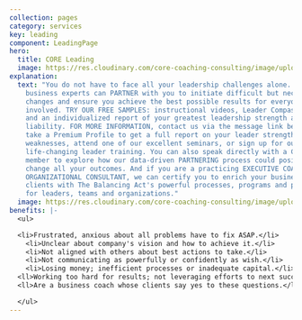 ```yaml
---
collection: pages
category: services
key: leading
component: LeadingPage
hero:
  title: CORE Leading
  image: https://res.cloudinary.com/core-coaching-consulting/image/upload/v1596493058/pexels-pixabay-161154_uftaqi.jpg
explanation:
  text: "You do not have to face all your leadership challenges alone. Our
    business experts can PARTNER with you to initiate difficult but necessary
    changes and ensure you achieve the best possible results for everyone
    involved. TRY OUR FREE SAMPLES: instructional videos, Leader Compass report,
    and an individualized report of your greatest leadership strength and
    liability. FOR MORE INFORMATION, contact us via the message link below--OR
    take a Premium Profile to get a full report on your leader strengths and
    weaknesses, attend one of our excellent seminars, or sign up for our
    life-changing leader training. You can also speak directly with a Core Team
    member to explore how our data-driven PARTNERING process could positively
    change all your outcomes. And if you are a practicing EXECUTIVE COACH OR
    ORGANIZATIONAL CONSULTANT, we can certify you to enrich your business
    clients with The Balancing Act's powerful processes, programs and profiles
    for leaders, teams and organizations."
  image: https://res.cloudinary.com/core-coaching-consulting/image/upload/v1600785500/CCC_Leading_cropped_ue4zbu.jpg
benefits: |-
  <ul>

  <li>Frustrated, anxious about all problems have to fix ASAP.</li>
    <li>Unclear about company's vision and how to achieve it.</li>
    <li>Not aligned with others about best actions to take.</li>
    <li>Not communicating as powerfully or confidently as wish.</li>
    <li>Losing money; inefficient processes or inadequate capital.</li>
  <ll>Working too hard for results; not leveraging efforts to next success.</li>
  <ll>Are a business coach whose clients say yes to these questions.</li>

  </ul>
---
```

